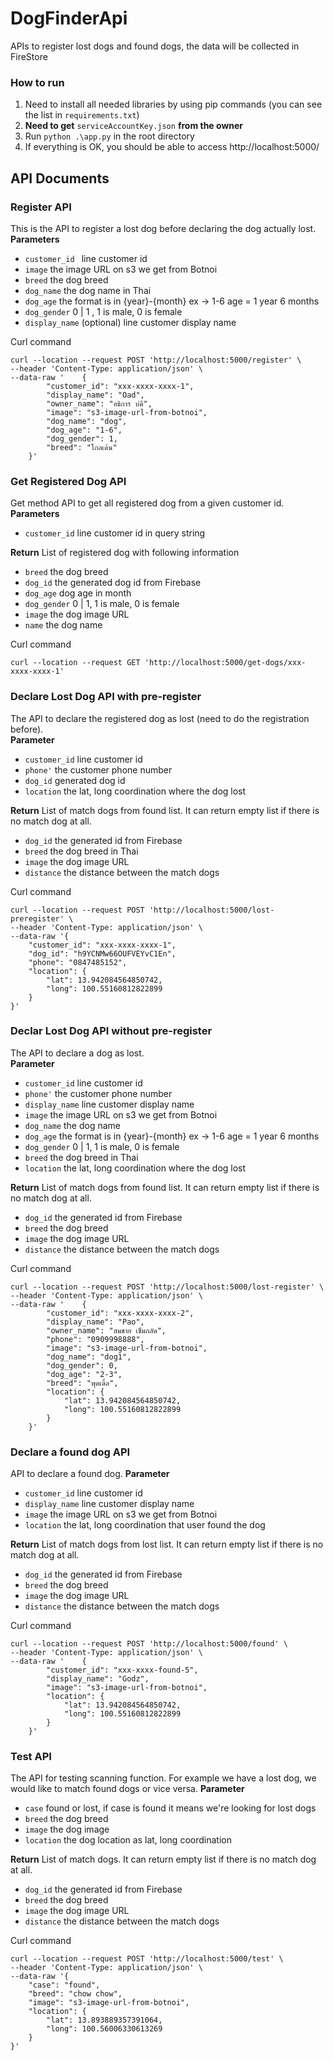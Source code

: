 # DogFinderApi
APIs to register lost dogs and found dogs, the data will be collected in FireStore

### How to run
1. Need to install all needed libraries by using pip commands (you can see the list in `requirements.txt`)
2. **Need to get** `serviceAccountKey.json` **from the owner**
3. Run `python .\app.py` in the root directory
4. If everything is OK, you should be able to access http://localhost:5000/

## API Documents
### Register API
This is the API to register a lost dog before declaring the dog actually lost.  
**Parameters**  
- `customer_id ` line customer id
- `image` the image URL on s3 we get from Botnoi
- `breed` the dog breed
- `dog_name` the dog name in Thai
- `dog_age` the format is in {year}-{month} ex -> 1-6 age = 1 year 6 months
- `dog_gender` 0 | 1 , 1 is male, 0 is female
- `display_name` (optional) line customer display name

Curl command
```
curl --location --request POST 'http://localhost:5000/register' \
--header 'Content-Type: application/json' \
--data-raw '    {
        "customer_id": "xxx-xxxx-xxxx-1",
        "display_name": "Oad",
        "owner_name": "อธิการ บ่ดี",
        "image": "s3-image-url-from-botnoi",
        "dog_name": "dog",
        "dog_age": "1-6",
        "dog_gender": 1,
        "breed": "โกลเด้น"
    }'
```    

### Get Registered Dog API
Get method API to get all registered dog from a given customer id.  
**Parameters**
- `customer_id` line customer id in query string

**Return**
List of registered dog with following information
- `breed` the dog breed
- `dog_id` the generated dog id from Firebase
- `dog_age` dog age in month
- `dog_gender` 0 | 1, 1 is male, 0 is female
- `image` the dog image URL
- `name` the dog name

Curl command
```
curl --location --request GET 'http://localhost:5000/get-dogs/xxx-xxxx-xxxx-1'
```

### Declare Lost Dog API with pre-register
The API to declare the registered dog as lost (need to do the registration before).  
**Parameter**
- `customer_id` line customer id
- `phone'` the customer phone number
- `dog_id` generated dog id  
- `location` the lat, long coordination where the dog lost

**Return**
List of match dogs from found list. It can return empty list if there is no match dog at all.
- `dog_id` the generated id from Firebase
- `breed` the dog breed in Thai
- `image` the dog image URL
- `distance` the distance between the match dogs


Curl command
```
curl --location --request POST 'http://localhost:5000/lost-preregister' \
--header 'Content-Type: application/json' \
--data-raw '{
    "customer_id": "xxx-xxxx-xxxx-1",
    "dog_id": "h9YCNMw66OUFVEYvC1En",
    "phone": "0847485152",
    "location": {
        "lat": 13.942084564850742,
        "long": 100.55160812822899
    }
}'
```

### Declar Lost Dog API without pre-register
The API to declare a dog as lost.  
**Parameter**
- `customer_id` line customer id
- `phone'` the customer phone number
- `display_name` line customer display name
- `image` the image URL on s3 we get from Botnoi
- `dog_name` the dog name
- `dog_age` the format is in {year}-{month} ex -> 1-6 age = 1 year 6 months
- `dog_gender` 0 | 1, 1 is male, 0 is female
- `breed` the dog breed in Thai
- `location` the lat, long coordination where the dog lost  

**Return**
List of match dogs from found list. It can return empty list if there is no match dog at all.
- `dog_id` the generated id from Firebase
- `breed` the dog breed
- `image` the dog image URL
- `distance` the distance between the match dogs

Curl command
```
curl --location --request POST 'http://localhost:5000/lost-register' \
--header 'Content-Type: application/json' \
--data-raw '    {
        "customer_id": "xxx-xxxx-xxxx-2",
        "display_name": "Pao",
        "owner_name": "สมชาย เข็มกลัด",
        "phone": "0909998888",
        "image": "s3-image-url-from-botnoi",
        "dog_name": "dog1",
        "dog_gender": 0,
        "dog_age": "2-3",
        "breed": "พุดเดิ้ล",
        "location": {
            "lat": 13.942084564850742,
            "long": 100.55160812822899
        }
    }'
```

### Declare a found dog API
API to declare a found dog.
**Parameter**
- `customer_id` line customer id
- `display_name` line customer display name
- `image` the image URL on s3 we get from Botnoi
- `location` the lat, long coordination that user found the dog  

**Return**
List of match dogs from lost list. It can return empty list if there is no match dog at all.
- `dog_id` the generated id from Firebase
- `breed` the dog breed
- `image` the dog image URL
- `distance` the distance between the match dogs

Curl command
```
curl --location --request POST 'http://localhost:5000/found' \
--header 'Content-Type: application/json' \
--data-raw '    {
        "customer_id": "xxx-xxxx-found-5",
        "display_name": "Godz",
        "image": "s3-image-url-from-botnoi",
        "location": {
            "lat": 13.942084564850742,
            "long": 100.55160812822899
        }
    }'
```

### Test API
The API for testing scanning function. For example we have a lost dog, we would like to match found dogs or vice versa.
**Parameter**
- `case` found or lost, if case is found it means we're looking for lost dogs
- `breed` the dog breed
- `image` the dog image
- `location` the dog location as lat, long coordination

**Return**
List of match dogs. It can return empty list if there is no match dog at all.
- `dog_id` the generated id from Firebase
- `breed` the dog breed
- `image` the dog image URL
- `distance` the distance between the match dogs

Curl command
```
curl --location --request POST 'http://localhost:5000/test' \
--header 'Content-Type: application/json' \
--data-raw '{
    "case": "found",
    "breed": "chow chow",
    "image": "s3-image-url-from-botnoi",
    "location": {
        "lat": 13.893889357391064,
        "long": 100.56006330613269
    }
}'
```